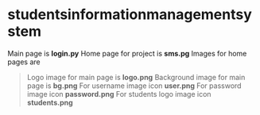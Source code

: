 # studentsinformationmanagementsystem
Main page is **login.py**
Home page for project is **sms.pg**
Images for home pages are
>Logo image for main page is **logo.png**
>Background image for main page is **bg.png**
>For username image icon **user.png**
>For password image icon **password.png**
>For students logo image icon **students.png**
